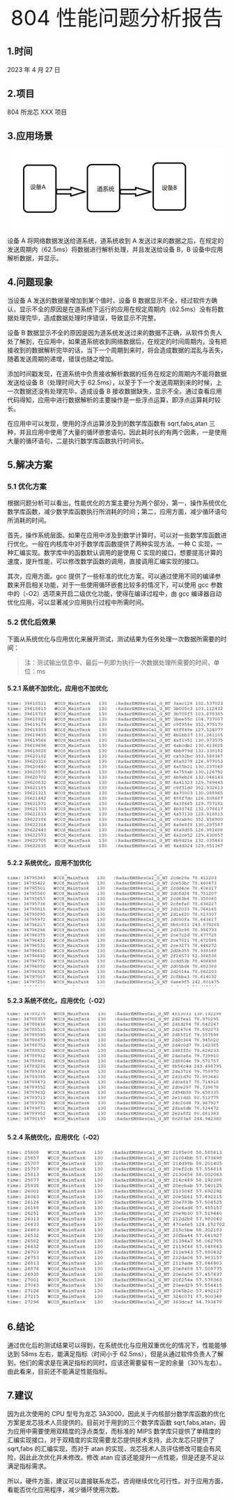 <div align='center'><font size=8>804 性能问题分析报告</font></div>

## 1.时间

2023 年 4 月 27 日

## 2.项目

804 所龙芯 XXX 项目

## 3.应用场景

![1](./图片1.png)

设备 A 将网络数据发送给道系统，道系统收到 A 发送过来的数据之后，在规定的发送周期内（62.5ms）将数据进行解析处理，并且发送给设备 B，B 设备中应用解析数据，并显示。

## 4.问题现象

当设备 A 发送的数据量增加到某个值时，设备 B 数据显示不全，经过软件方确认，显示不全的原因是在道系统下运行的应用在规定周期内（62.5ms）没有将数据处理完毕，造成数据处理时序错误，导致显示不完整。

设备 B 数据显示不全的原因是因为道系统发送过来的数据不正确，从软件负责人处了解到，在应用中，如果道系统收到网络数据后，在规定的时间周期内，没有把接收到的数据解析完毕的话，当下一个周期到来时，将会造成数据的混乱与丢失，随着发送周期的递增，错误也随之增加。

添加时间戳发现，在道系统中负责接收解析数据的任务在规定的周期内不能将数据发送给设备 B（处理时间大于 62.5ms），以至于下一个发送周期到来的时候，上一次数据还没有处理完毕，造成设备 B 接收数据缺失，显示不全。通过查看应用代码得知，应用中进行数据解析的主要操作是一些浮点运算，即浮点运算耗时较长。

在应用中可以发现，使用的浮点运算涉及到的数学库函数有 sqrt,fabs,atan 三种，并且应用中使用了大量的循环嵌套语句。因此耗时长的有两个因素，一是使用大量的循环语句，二是执行数学库函数执行时间长。

## 5.解决方案

### 5.1 优化方案

根据问题分析可以看出，性能优化的方案主要分为两个部分，第一，操作系统优化数学库函数，减少数学库函数执行所消耗的时间；第二，应用方面，减少循环语句所消耗的时间。

首先，操作系统层面。如果在应用中涉及到数学计算时，可以对一些数学库函数进行优化。一般在内核库中对于数学库函数提供了两种实现方法，一种 C 实现，一种汇编实现。数学库中的函数默认调用的是使用 C 实现的接口，想要提高计算的速度，提升性能，可以修改数学函数的调用，直接调用汇编实现的接口。

其次，应用方面。gcc 提供了一些标准的优化方案，可以通过使用不同的编译参数来开启相关功能，对于一些使用循环嵌套比较多的情况下，可以使用 gcc 参数中的（-O2）选项来开启二级优化功能，使得在编译过程中，由 gcc 编译器自动优化应用，可以显著减少应用执行过程中所需时间。

### 5.2 优化后效果

下面从系统优化与应用优化来展开测试，测试结果为任务处理一次数据所需要的时间：

> 注：测试输出信息中，最后一列即为执行一次数据处理所需要的时间，单位：ms

#### 5.2.1 系统不加优化，应用也不加优化

![2](./图片2.png)

#### 5.2.2 系统优化，应用不加优化

![3](./图片3.png)

#### 5.2.3 系统不优化，应用优化（-O2）

![4](./图片4.png)

#### 5.2.4 系统优化，应用优化（-O2）

![5](./图片5.png)

## 6.结论

通过优化后的测试结果可以得到，在系统优化与应用双重优化的情况下，性能能够达到 58ms 左右，能满足指标（时间小于 62.5ms），但是从通过软件负责人了解到，他们的需求是在满足指标的同时，应该还需要留有一定的余量（30%左右）。由此看来，目前还不能满足性能指标。

## 7.建议

因为此次使用的 CPU 型号为龙芯 3A3000，因此关于内核部分数学库函数的优化方案是龙芯技术人员提供的。目前对于用到的三个数学库函数 sqrt,fabs,atan，因为应用中需要使用双精度的浮点类型，而标准的 MIPS 数学库只提供了单精度的汇编实现接口，对于双精度的实现需要龙芯提供技术支持，此次龙芯只提供了 sqrt,fabs 的汇编实现，而对于 atan 的实现，龙芯技术人员评估修改可能会有风险，因此此次优化并未修改。修改 atan 应该还能提升一点性能，但是还是不足以满足指标需求。

所以，硬件方面，建议可以直接联系龙芯，咨询继续优化可行性。对于应用方面，看能否优化应用程序，减少循环使用次数。
